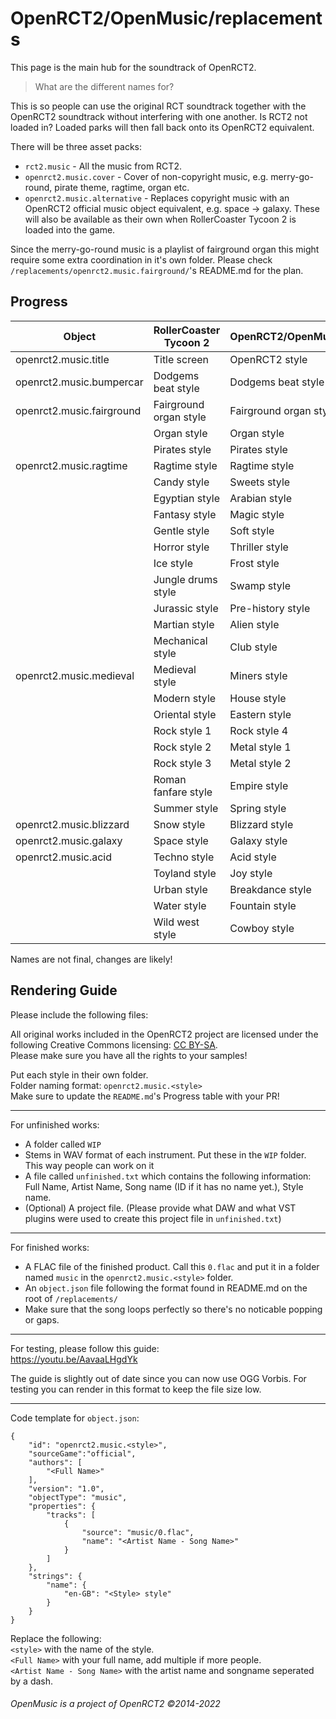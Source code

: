 #  OpenRCT2/OpenMusic/replacements

This page is the main hub for the soundtrack of OpenRCT2.

> What are the different names for?  

This is so people can use the original RCT soundtrack together with the OpenRCT2 soundtrack without interfering with one another. Is RCT2 not loaded in? Loaded parks will then fall back onto its OpenRCT2 equivalent.

 There will be three asset packs:
 
 * `rct2.music` - All the music from RCT2.
 * `openrct2.music.cover` - Cover of non-copyright music, e.g. merry-go-round, pirate theme, ragtime, organ etc.
 * `openrct2.music.alternative` - Replaces copyright music with an OpenRCT2 official music object equivalent, e.g. space -> galaxy. These will also be available as their own when RollerCoaster Tycoon 2 is loaded into the game.

Since the merry-go-round music is a playlist of fairground organ this might require some extra coordination in it's own folder. Please check `/replacements/openrct2.music.fairground/`'s README.md for the plan.

## Progress

| Object                    | RollerCoaster Tycoon 2      | OpenRCT2/OpenMusic               | Type        | Status   | Signature | Merged? |
| ------                    | ----------------------      | ------------------               | ----        | ------   | --------- | ------- |
| openrct2.music.title      | Title screen                | OpenRCT2 style                   | Alternative | WIP      | [mattheasboelter](https://github.com/mattheasboelter) |
| openrct2.music.bumpercar  | Dodgems beat style          | Dodgems beat style               | Cover       | Finished | [karst](https://github.com/karst) | ✔
| openrct2.music.fairground | Fairground organ style      | Fairground organ style           | Cover       | [See here](https://github.com/OpenRCT2/OpenMusic/tree/master/replacements/openrct2.music.fairground) | Multiple  | 
|                           | Organ style                 | Organ style                      | Cover       |
|                           | Pirates style               | Pirates style                    | Cover       |
| openrct2.music.ragtime    | Ragtime style               | Ragtime style                    | Cover       |
|                           | Candy style                 | Sweets style                     | Alternative |
|                           | Egyptian style              | Arabian style                    | Alternative |
|                           | Fantasy style               | Magic style                      | Alternative |
|                           | Gentle style                | Soft style                       | Alternative |
|                           | Horror style                | Thriller style                   | Alternative |
|                           | Ice style                   | Frost style                      | Alternative |
|                           | Jungle drums style          | Swamp style                      | Alternative |
|                           | Jurassic style              | Pre-history style                | Alternative |
|                           | Martian style               | Alien style                      | Alternative |
|                           | Mechanical style            | Club style                       | Alternative |
| openrct2.music.medieval   | Medieval style              | Miners style                     | Alternative |
|                           | Modern style                | House style                      | Alternative |
|                           | Oriental style              | Eastern style                    | Alternative |
|                           | Rock style 1                | Rock style 4                     | Alternative |
|                           | Rock style 2                | Metal style 1                    | Alternative |
|                           | Rock style 3                | Metal style 2                    | Alternative |
|                           | Roman fanfare style         | Empire style                     | Alternative |
|                           | Summer style                | Spring style                     | Alternative |
| openrct2.music.blizzard   | Snow style                  | Blizzard style                   | Alternative | Finished | [karst](https://github.com/karst) | ✔
| openrct2.music.galaxy     | Space style                 | Galaxy style                     | Alternative | Finished | [karst](https://github.com/karst) | ✔
| openrct2.music.acid       | Techno style                | Acid style                       | Alternative | Finished | [karst](https://github.com/karst) | ✔
|                           | Toyland style               | Joy style                        | Alternative |
|                           | Urban style                 | Breakdance style                 | Alternative |
|                           | Water style                 | Fountain style                   | Alternative |
|                           | Wild west style             | Cowboy style                     | Alternative |


Names are not final, changes are likely!

## Rendering Guide

Please include the following files:

All original works included in the OpenRCT2 project are licensed under the following Creative Commons licensing: [CC BY-SA](https://creativecommons.org/licenses/by-sa/3.0/).  
Please make sure you have all the rights to your samples!

Put each style in their own folder.  
Folder naming format: `openrct2.music.<style>`  
Make sure to update the `README.md`'s Progress table with your PR!

-----------------------
For unfinished works:
- A folder called `WIP`
- Stems in WAV format of each instrument. Put these in the `WIP` folder. This way people can work on it 
- A file called `unfinished.txt` which contains the following information: Full Name, Artist Name, Song name (ID if it has no name yet.), Style name.
- (Optional) A project file. (Please provide what DAW and what VST plugins were used to create this project file in `unfinished.txt`)

-----------------------
For finished works:

- A FLAC file of the finished product. Call this `0.flac` and put it in a folder named `music` in the `openrct2.music.<style>` folder.
- An `object.json` file following the format found in README.md on the root of `/replacements/`  
- Make sure that the song loops perfectly so there's no noticable popping or gaps.

-----------------------
For testing, please follow this guide:  
https://youtu.be/AavaaLHgdYk

The guide is slightly out of date since you can now use OGG Vorbis. For testing you can render in this format to keep the file size low.

-----------------------
Code template for `object.json`:

```
{
    "id": "openrct2.music.<style>",
    "sourceGame":"official",
    "authors": [
        "<Full Name>"
    ],
    "version": "1.0",
    "objectType": "music",
    "properties": {
        "tracks": [
            {
                "source": "music/0.flac",
                "name": "<Artist Name - Song Name>"
            }
        ]
    },
    "strings": {
        "name": {
            "en-GB": "<Style> style"
        }
    }
}
```

Replace the following:  
`<style>` with the name of the style.  
`<Full Name>` with your full name, add multiple if more people.  
`<Artist Name - Song Name>` with the artist name and songname seperated by a dash.  


###### OpenMusic is a project of OpenRCT2 ©2014-2022